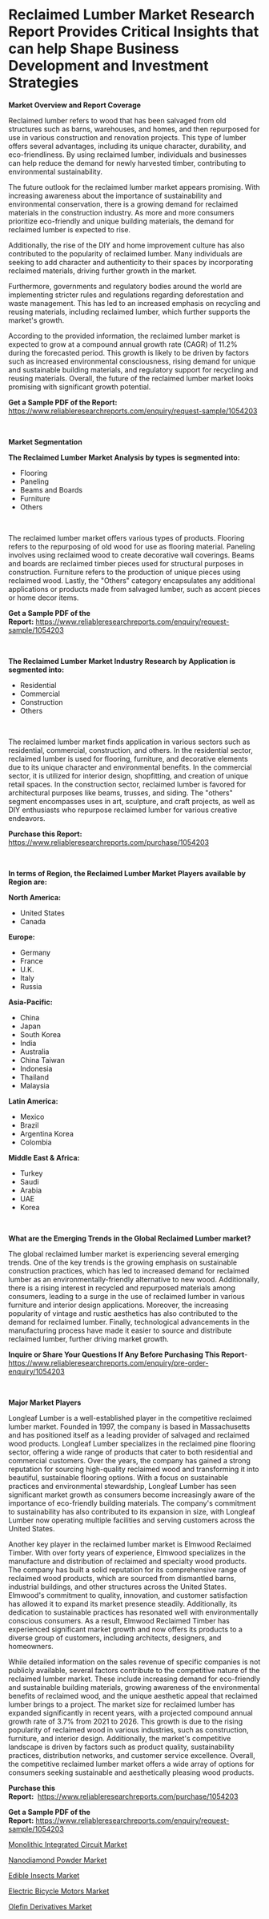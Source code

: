 <p><h1>Reclaimed Lumber Market Research Report Provides Critical Insights that can help Shape Business Development and Investment Strategies</h1></p><p><strong>Market Overview and Report Coverage</strong></p>
<p><p>Reclaimed lumber refers to wood that has been salvaged from old structures such as barns, warehouses, and homes, and then repurposed for use in various construction and renovation projects. This type of lumber offers several advantages, including its unique character, durability, and eco-friendliness. By using reclaimed lumber, individuals and businesses can help reduce the demand for newly harvested timber, contributing to environmental sustainability.</p><p>The future outlook for the reclaimed lumber market appears promising. With increasing awareness about the importance of sustainability and environmental conservation, there is a growing demand for reclaimed materials in the construction industry. As more and more consumers prioritize eco-friendly and unique building materials, the demand for reclaimed lumber is expected to rise.</p><p>Additionally, the rise of the DIY and home improvement culture has also contributed to the popularity of reclaimed lumber. Many individuals are seeking to add character and authenticity to their spaces by incorporating reclaimed materials, driving further growth in the market.</p><p>Furthermore, governments and regulatory bodies around the world are implementing stricter rules and regulations regarding deforestation and waste management. This has led to an increased emphasis on recycling and reusing materials, including reclaimed lumber, which further supports the market's growth.</p><p>According to the provided information, the reclaimed lumber market is expected to grow at a compound annual growth rate (CAGR) of 11.2% during the forecasted period. This growth is likely to be driven by factors such as increased environmental consciousness, rising demand for unique and sustainable building materials, and regulatory support for recycling and reusing materials. Overall, the future of the reclaimed lumber market looks promising with significant growth potential.</p></p>
<p><strong>Get a Sample PDF of the Report:</strong> <a href="https://www.reliableresearchreports.com/enquiry/request-sample/1054203">https://www.reliableresearchreports.com/enquiry/request-sample/1054203</a></p>
<p>&nbsp;</p>
<p><strong>Market Segmentation</strong></p>
<p><strong>The Reclaimed Lumber Market Analysis by types is segmented into:</strong></p>
<p><ul><li>Flooring</li><li>Paneling</li><li>Beams and Boards</li><li>Furniture</li><li>Others</li></ul></p>
<p>&nbsp;</p>
<p><p>The reclaimed lumber market offers various types of products. Flooring refers to the repurposing of old wood for use as flooring material. Paneling involves using reclaimed wood to create decorative wall coverings. Beams and boards are reclaimed timber pieces used for structural purposes in construction. Furniture refers to the production of unique pieces using reclaimed wood. Lastly, the "Others" category encapsulates any additional applications or products made from salvaged lumber, such as accent pieces or home decor items.</p></p>
<p><strong>Get a Sample PDF of the Report:</strong>&nbsp;<a href="https://www.reliableresearchreports.com/enquiry/request-sample/1054203">https://www.reliableresearchreports.com/enquiry/request-sample/1054203</a></p>
<p>&nbsp;</p>
<p><strong>The Reclaimed Lumber Market Industry Research by Application is segmented into:</strong></p>
<p><ul><li>Residential</li><li>Commercial</li><li>Construction</li><li>Others</li></ul></p>
<p>&nbsp;</p>
<p><p>The reclaimed lumber market finds application in various sectors such as residential, commercial, construction, and others. In the residential sector, reclaimed lumber is used for flooring, furniture, and decorative elements due to its unique character and environmental benefits. In the commercial sector, it is utilized for interior design, shopfitting, and creation of unique retail spaces. In the construction sector, reclaimed lumber is favored for architectural purposes like beams, trusses, and siding. The "others" segment encompasses uses in art, sculpture, and craft projects, as well as DIY enthusiasts who repurpose reclaimed lumber for various creative endeavors.</p></p>
<p><strong>Purchase this Report:</strong>&nbsp; <a href="https://www.reliableresearchreports.com/purchase/1054203">https://www.reliableresearchreports.com/purchase/1054203</a></p>
<p>&nbsp;</p>
<p><strong>In terms of Region, the Reclaimed Lumber Market Players available by Region are:</strong></p>
<p>
    <p> <strong> North America: </strong>
        <ul>
            <li>United States</li>
            <li>Canada</li>
        </ul>
        </p> 
    <p> <strong> Europe: </strong>
        <ul>
            <li>Germany</li>
            <li>France</li>
            <li>U.K.</li>
            <li>Italy</li>
            <li>Russia</li>
        </ul>
        </p> 
    <p> <strong> Asia-Pacific: </strong>
        <ul>
            <li>China</li>
            <li>Japan</li>
            <li>South Korea</li>
            <li>India</li>
            <li>Australia</li>
            <li>China Taiwan</li>
            <li>Indonesia</li>
            <li>Thailand</li>
            <li>Malaysia</li>
        </ul>
        </p> 
    <p> <strong> Latin America: </strong>
        <ul>
            <li>Mexico</li>
            <li>Brazil</li>
            <li>Argentina Korea</li>
            <li>Colombia</li>
        </ul>
        </p> 
    <p> <strong> Middle East & Africa: </strong>
        <ul>
            <li>Turkey</li>
            <li>Saudi</li>
            <li>Arabia</li>
            <li>UAE</li>
            <li>Korea</li>
        </ul>
    </p>
    </p>
<p>&nbsp;</p>
<p><strong>What are the Emerging Trends in the Global Reclaimed Lumber market?</strong></p>
<p><p>The global reclaimed lumber market is experiencing several emerging trends. One of the key trends is the growing emphasis on sustainable construction practices, which has led to increased demand for reclaimed lumber as an environmentally-friendly alternative to new wood. Additionally, there is a rising interest in recycled and repurposed materials among consumers, leading to a surge in the use of reclaimed lumber in various furniture and interior design applications. Moreover, the increasing popularity of vintage and rustic aesthetics has also contributed to the demand for reclaimed lumber. Finally, technological advancements in the manufacturing process have made it easier to source and distribute reclaimed lumber, further driving market growth.</p></p>
<p><strong>Inquire or Share Your Questions If Any Before Purchasing This Report</strong>- <a href="https://www.reliableresearchreports.com/enquiry/pre-order-enquiry/1054203">https://www.reliableresearchreports.com/enquiry/pre-order-enquiry/1054203</a></p>
<p>&nbsp;</p>
<p><strong>Major Market Players</strong></p>
<p><p>Longleaf Lumber is a well-established player in the competitive reclaimed lumber market. Founded in 1997, the company is based in Massachusetts and has positioned itself as a leading provider of salvaged and reclaimed wood products. Longleaf Lumber specializes in the reclaimed pine flooring sector, offering a wide range of products that cater to both residential and commercial customers. Over the years, the company has gained a strong reputation for sourcing high-quality reclaimed wood and transforming it into beautiful, sustainable flooring options. With a focus on sustainable practices and environmental stewardship, Longleaf Lumber has seen significant market growth as consumers become increasingly aware of the importance of eco-friendly building materials. The company's commitment to sustainability has also contributed to its expansion in size, with Longleaf Lumber now operating multiple facilities and serving customers across the United States.</p><p>Another key player in the reclaimed lumber market is Elmwood Reclaimed Timber. With over forty years of experience, Elmwood specializes in the manufacture and distribution of reclaimed and specialty wood products. The company has built a solid reputation for its comprehensive range of reclaimed wood products, which are sourced from dismantled barns, industrial buildings, and other structures across the United States. Elmwood's commitment to quality, innovation, and customer satisfaction has allowed it to expand its market presence steadily. Additionally, its dedication to sustainable practices has resonated well with environmentally conscious consumers. As a result, Elmwood Reclaimed Timber has experienced significant market growth and now offers its products to a diverse group of customers, including architects, designers, and homeowners.</p><p>While detailed information on the sales revenue of specific companies is not publicly available, several factors contribute to the competitive nature of the reclaimed lumber market. These include increasing demand for eco-friendly and sustainable building materials, growing awareness of the environmental benefits of reclaimed wood, and the unique aesthetic appeal that reclaimed lumber brings to a project. The market size for reclaimed lumber has expanded significantly in recent years, with a projected compound annual growth rate of 3.7% from 2021 to 2026. This growth is due to the rising popularity of reclaimed wood in various industries, such as construction, furniture, and interior design. Additionally, the market's competitive landscape is driven by factors such as product quality, sustainability practices, distribution networks, and customer service excellence. Overall, the competitive reclaimed lumber market offers a wide array of options for consumers seeking sustainable and aesthetically pleasing wood products.</p></p>
<p><strong>Purchase this Report:</strong>&nbsp;&nbsp;<a href="https://www.reliableresearchreports.com/purchase/1054203">https://www.reliableresearchreports.com/purchase/1054203</a></p>
<p></p>
<p><strong>Get a Sample PDF of the Report:</strong>&nbsp;<a href="https://www.reliableresearchreports.com/enquiry/request-sample/1054203">https://www.reliableresearchreports.com/enquiry/request-sample/1054203</a></p>
<p><p><a href="https://github.com/pizolina/Market-Research-Report-List-1/blob/main/monolithic-integrated-circuit-market.md">Monolithic Integrated Circuit Market</a></p><p><a href="https://github.com/lbird53714/Market-Research-Report-List-1/blob/main/nanodiamond-powder-market.md">Nanodiamond Powder Market</a></p><p><a href="https://medium.com/@lorenzmayer1995/edible-insects-market-research-report-its-history-and-forecast-2023-to-2030-169d23e1567f">Edible Insects Market</a></p><p><a href="https://medium.com/@vergiekunze/electric-bicycle-motors-market-insight-market-trends-growth-forecasted-from-2023-to-2030-9087ab5018d3">Electric Bicycle Motors Market</a></p><p><a href="https://medium.com/@kejsioni/olefin-derivatives-market-exploring-market-share-market-trends-and-future-growth-8ea4f076d945">Olefin Derivatives Market</a></p></p>